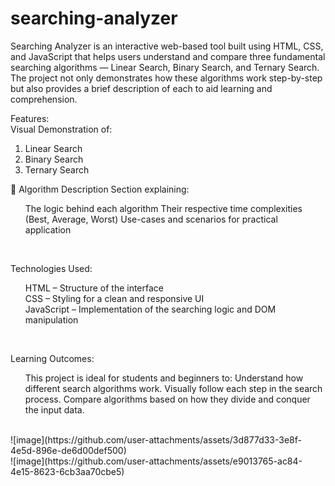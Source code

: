 # searching-analyzer
Searching Analyzer is an interactive web-based tool built using HTML, CSS, and JavaScript that helps users understand and compare three fundamental searching algorithms — Linear Search, Binary Search, and Ternary Search. The project not only demonstrates how these algorithms work step-by-step but also provides a brief description of each to aid learning and comprehension.

Features:<br>
Visual Demonstration of:
1. Linear Search<br>
2. Binary Search<br>
3. Ternary Search<br>

🧠 Algorithm Description Section explaining:<br><ul>

The logic behind each algorithm
Their respective time complexities (Best, Average, Worst)
Use-cases and scenarios for practical application</ul><br>

Technologies Used: <br>
<ul>
HTML – Structure of the interface<br>
CSS – Styling for a clean and responsive UI<br>
JavaScript – Implementation of the searching logic and DOM manipulation</ul><br>

Learning Outcomes: <br>
<ul>
This project is ideal for students and beginners to:
Understand how different search algorithms work.
Visually follow each step in the search process.
Compare algorithms based on how they divide and conquer the input data.</ul><br>
![image](https://github.com/user-attachments/assets/3d877d33-3e8f-4e5d-896e-de6d00def500)<br>
![image](https://github.com/user-attachments/assets/e9013765-ac84-4e15-8623-6cb3aa70cbe5)<br>



